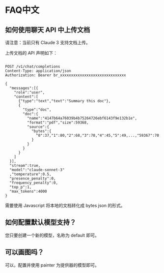 # FAQ中文

## 如何使用聊天 API 中上传文档

请注意：当前只有 Claude 3 支持文档上传。

上传文档的 API 声明如下：

```text

POST /v1/chat/completions
Content-Type: application/json
Authorization: Bearer br_xxxxxxxxxxxxxxxxxxxxxxxxxxxxxx

{
  "messages":[{
    "role":"user",
    "content":[
      {"type":"text","text":"Summary this doc"},
      {
        "type":"doc",
        "doc":{
          "name":"4147b64a76039b4b75264726ebf6143f9e132b1e",
          "format":"pdf","size":59368,
          "source":{
            "bytes":{
              "0":37,"1":80,"2":68,"3":70,"4":45,"5":49,...,"59367":70
            }
          }
        }
      }
    ]
  }],
  "stream":true,
  "model":"claude-sonnet-3"
  ,"temperature":0.5,
  "presence_penalty":0,
  "frequency_penalty":0,
  "top_p":1,
  "max_tokens":4000
}
```

需要使用 Javascript 将本地的文档转化成 bytes json 的形式。

## 如何配置默认模型支持？

您只要创建一个新的模型，名称为 default 即可。

## 可以画图吗？

可以，配置并使用 painter 为提供器的模型即可。
